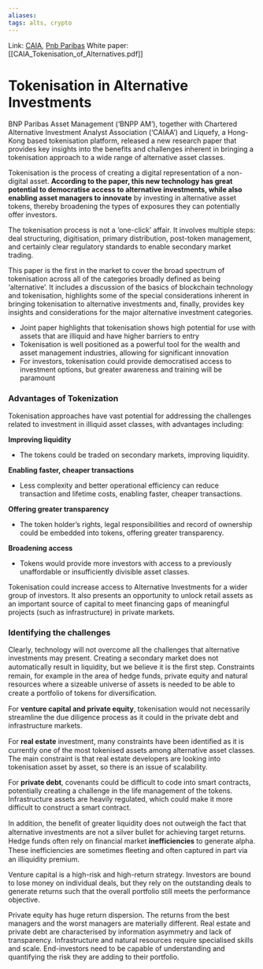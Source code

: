 ```yaml
---
aliases:
tags: alts, crypto
---
```

Link: [CAIA](https://caia.org/tokenisation), [Pnb Paribas](https://investors-corner.bnpparibas-am.com/markets/a-new-white-paper-tokenisation-of-alternative-investments/)
White paper: [[CAIA_Tokenisation_of_Alternatives.pdf]]

# Tokenisation in Alternative Investments
BNP Paribas Asset Management (‘BNPP AM’), together with Chartered Alternative Investment Analyst Association (‘CAIAA’) and Liquefy, a Hong-Kong based tokenisation platform, released a new research paper that provides key insights into the benefits and challenges inherent in bringing a tokenisation approach to a wide range of alternative asset classes.

Tokenisation is the process of creating a digital representation of a non-digital asset. **According to the paper, this new technology has great potential to democratise access to alternative investments, while also enabling asset managers to innovate** by investing in alternative asset tokens, thereby broadening the types of exposures they can potentially offer investors.

The tokenisation process is not a ‘one-click’ affair. It involves multiple steps: deal structuring, digitisation, primary distribution, post-token management, and certainly clear regulatory standards to enable secondary market trading.

This paper is the first in the market to cover the broad spectrum of tokenisation across all of the categories broadly defined as being ‘alternative’. It includes a discussion of the basics of blockchain technology and tokenisation, highlights some of the special considerations inherent in bringing tokenisation to alternative investments and, finally, provides key insights and considerations for the major alternative investment categories.

-   Joint paper highlights that tokenisation shows high potential for use with assets that are illiquid and have higher barriers to entry
-   Tokenisation is well positioned as a powerful tool for the wealth and asset management industries, allowing for significant innovation
-   For investors, tokenisation could provide democratised access to investment options, but greater awareness and training will be paramount

### Advantages of Tokenization
Tokenisation approaches have vast potential for addressing the challenges related to investment in illiquid asset classes, with advantages including:

**Improving liquidity**
-   The tokens could be traded on secondary markets, improving liquidity.

**Enabling faster, cheaper transactions**
-   Less complexity and better operational efficiency can reduce transaction and lifetime costs, enabling faster, cheaper transactions.

**Offering greater transparency**
-   The token holder’s rights, legal responsibilities and record of ownership could be embedded into tokens, offering greater transparency.

**Broadening access**
-   Tokens would provide more investors with access to a previously unaffordable or insufficiently divisible asset classes.

Tokenisation could increase access to Alternative Investments for a wider group of investors. It also presents an opportunity to unlock retail assets as an important source of capital to meet financing gaps of meaningful projects (such as infrastructure) in private markets.

### Identifying the challenges
Clearly, technology will not overcome all the challenges that alternative investments may present. Creating a secondary market does not automatically result in liquidity, but we believe it is the ﬁrst step. Constraints remain, for example in the area of hedge funds, private equity and natural resources where a sizeable universe of assets is needed to be able to create a portfolio of tokens for diversiﬁcation.

For **venture capital and private equity**, tokenisation would not necessarily streamline the due diligence process as it could in the private debt and infrastructure markets.

For **real estate** investment, many constraints have been identiﬁed as it is currently one of the most tokenised assets among alternative asset classes. The main constraint is that real estate developers are looking into tokenisation asset by asset, so there is an issue of scalability.

For **private debt**, covenants could be difficult to code into smart contracts, potentially creating a challenge in the life management of the tokens. Infrastructure assets are heavily regulated, which could make it more difficult to construct a smart contract.

In addition, the beneﬁt of greater liquidity does not outweigh the fact that alternative investments are not a silver bullet for achieving target returns. Hedge funds often rely on ﬁnancial market **inefficiencies** to generate alpha. These inefficiencies are sometimes ﬂeeting and often captured in part via an illiquidity premium.

Venture capital is a high-risk and high-return strategy. Investors are bound to lose money on individual deals, but they rely on the outstanding deals to generate returns such that the overall portfolio still meets the performance objective.

Private equity has huge return dispersion. The returns from the best managers and the worst managers are materially different. Real estate and private debt are characterised by information asymmetry and lack of transparency. Infrastructure and natural resources require specialised skills and scale. End-investors need to be capable of understanding and quantifying the risk they are adding to their portfolio.


